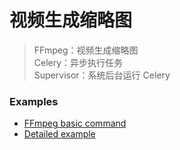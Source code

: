 # 视频生成缩略图

> FFmpeg：视频生成缩略图  
> Celery：异步执行任务  
> Supervisor：系统后台运行 Celery  

### Examples

- [FFmpeg basic command](example1-FFmpeg/)
- [Detailed example](example2-thumbnail/)
